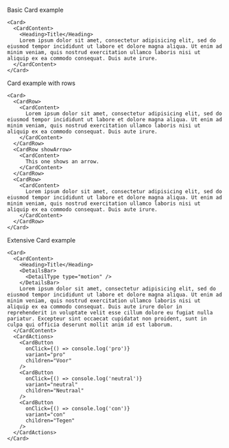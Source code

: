 Basic Card example

    <Card>
      <CardContent>
        <Heading>Title</Heading>
        Lorem ipsum dolor sit amet, consectetur adipisicing elit, sed do eiusmod tempor incididunt ut labore et dolore magna aliqua. Ut enim ad minim veniam, quis nostrud exercitation ullamco laboris nisi ut aliquip ex ea commodo consequat. Duis aute irure.
      </CardContent>
    </Card>

Card example with rows

    <Card>
      <CardRow>
        <CardContent>
          Lorem ipsum dolor sit amet, consectetur adipisicing elit, sed do eiusmod tempor incididunt ut labore et dolore magna aliqua. Ut enim ad minim veniam, quis nostrud exercitation ullamco laboris nisi ut aliquip ex ea commodo consequat. Duis aute irure.
        </CardContent>
      </CardRow>
      <CardRow showArrow>
        <CardContent>
          This one shows an arrow.
        </CardContent>
      </CardRow>
      <CardRow>
        <CardContent>
          Lorem ipsum dolor sit amet, consectetur adipisicing elit, sed do eiusmod tempor incididunt ut labore et dolore magna aliqua. Ut enim ad minim veniam, quis nostrud exercitation ullamco laboris nisi ut aliquip ex ea commodo consequat. Duis aute irure.
        </CardContent>
      </CardRow>
    </Card>

Extensive Card example

    <Card>
      <CardContent>
        <Heading>Title</Heading>
        <DetailsBar>
          <DetailType type="motion" />
        </DetailsBar>
        Lorem ipsum dolor sit amet, consectetur adipisicing elit, sed do eiusmod tempor incididunt ut labore et dolore magna aliqua. Ut enim ad minim veniam, quis nostrud exercitation ullamco laboris nisi ut aliquip ex ea commodo consequat. Duis aute irure dolor in reprehenderit in voluptate velit esse cillum dolore eu fugiat nulla pariatur. Excepteur sint occaecat cupidatat non proident, sunt in culpa qui officia deserunt mollit anim id est laborum.
      </CardContent>
      <CardActions>
        <CardButton
          onClick={() => console.log('pro')}
          variant="pro"
          children="Voor"
        />
        <CardButton
          onClick={() => console.log('neutral')}
          variant="neutral"
          children="Neutraal"
        />
        <CardButton
          onClick={() => console.log('con')}
          variant="con"
          children="Tegen"
        />
      </CardActions>
    </Card>
